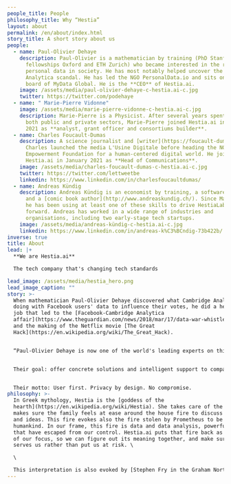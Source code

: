 ```yaml
---
people_title: People
philosophy_title: Why “Hestia”
layout: about
permalink: /en/about/index.html
story_title: A short story about us
people:
  - name: Paul-Olivier Dehaye
    description: Paul-Olivier is a mathematician by training (PhD Stanford,
      fellowships Oxford and ETH Zurich) who became interested in the role of
      personal data in society. He has most notably helped uncover the Cambridge
      Analytica scandal. He has led the NGO PersonalData.io and sits on the
      board of MyData Global. He is the **CEO** of Hestia.ai.
    image: /assets/media/paul-olivier-dehaye-c-hestia.ai-c.jpg
    twitter: https://twitter.com/podehaye
  - name: " Marie-Pierre Vidonne"
    image: /assets/media/marie-pierre-vidonne-c-hestia.ai-c.jpg
    description: Marie-Pierre is a Physicist. After several years spent in R&D in
      both public and private sectors, Marie-Pierre joined Hestia.ai in February
      2021 as **analyst, grant officer and consortiums builder**.
  - name: Charles Foucault-Dumas
    description: A science journalist and [writer](https://foucault-dumas.ch/),
      Charles launched the media L'Usine Digitale before heading the NGO
      Empowerment Foundation for a human-centered digital world. He joined
      Hestia.ai in January 2021 as **Head of Communications**.
    image: /assets/media/charles-foucault-dumas-c-hestia.ai-c.jpg
    twitter: https://twitter.com/lettweetbe
    linkedin: https://www.linkedin.com/in/charlesfoucaultdumas/
  - name: Andreas Kündig
    description: Andreas Kündig is an economist by training, a software developer,
      and a [comic book author](http://www.andreaskundig.ch/). Since March 2021,
      he has been using at least one of these skills to drive HestiaLabs
      forward. Andreas has worked in a wide range of industries and
      organisations, including two early-stage tech startups.
    image: /assets/media/andreas-kündig-c-hestia.ai-c.jpg
    linkedin: https://www.linkedin.com/in/andreas-k%C3%BCndig-73b422b/
inverse: true
title: About
lead: |+
  **We are Hestia.ai**

  The tech company that's changing tech standards

lead_image: /assets/media/hestia_hero.png
lead_image_caption: ""
story: >-
  When mathematician Paul-Olivier Dehaye discovered what Cambridge Analytica was
  doing with Facebook users' data to influence their votes, he did a hell of a
  job that led to the [Facebook-Cambridge Analytica
  affair](https://www.theguardian.com/news/2018/mar/17/data-war-whistleblower-christopher-wylie-faceook-nix-bannon-trump)
  and the making of the Netflix movie [The Great
  Hack](https://en.wikipedia.org/wiki/The_Great_Hack).


  “Paul-Olivier Dehaye is now one of the world's leading experts on this issue”, [wrote Paris-Match](https://paris-match.ch/labecedaire-de-paul-olivier-dehaye/). Rather than selling his skills to the highest bidder, he convinced talented people to join him in the Hestia.ai adventure.


  Their goal: offer concrete solutions and intelligent support to companies understanding that trust is the new digital Eldorado.


  Their motto: User first. Privacy by design. No compromise.
philosophy: >-
  In Greek mythology, Hestia is the [goddess of the
  hearth](https://en.wikipedia.org/wiki/Hestia). She takes care of the home, and
  makes sure the family feels at ease around the house fire to discuss events
  and ideas. This fire evokes also the fire stolen by Prometheus to be given to
  humankind. In our frame, this fire is data and data analysis, powerful tools
  that have escaped from our control. Hestia.ai puts that fire back as a center
  of our focus, so we can figure out its meaning together, and make sure it
  serves us rather than put us at risk. \

  \

  This interpretation is also evoked by [Stephen Fry in the Graham Norton Show](https://www.youtube.com/watch?v=9KK2OBZIcRw).
---
```

